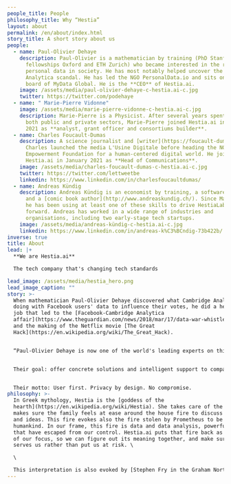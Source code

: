 ```yaml
---
people_title: People
philosophy_title: Why “Hestia”
layout: about
permalink: /en/about/index.html
story_title: A short story about us
people:
  - name: Paul-Olivier Dehaye
    description: Paul-Olivier is a mathematician by training (PhD Stanford,
      fellowships Oxford and ETH Zurich) who became interested in the role of
      personal data in society. He has most notably helped uncover the Cambridge
      Analytica scandal. He has led the NGO PersonalData.io and sits on the
      board of MyData Global. He is the **CEO** of Hestia.ai.
    image: /assets/media/paul-olivier-dehaye-c-hestia.ai-c.jpg
    twitter: https://twitter.com/podehaye
  - name: " Marie-Pierre Vidonne"
    image: /assets/media/marie-pierre-vidonne-c-hestia.ai-c.jpg
    description: Marie-Pierre is a Physicist. After several years spent in R&D in
      both public and private sectors, Marie-Pierre joined Hestia.ai in February
      2021 as **analyst, grant officer and consortiums builder**.
  - name: Charles Foucault-Dumas
    description: A science journalist and [writer](https://foucault-dumas.ch/),
      Charles launched the media L'Usine Digitale before heading the NGO
      Empowerment Foundation for a human-centered digital world. He joined
      Hestia.ai in January 2021 as **Head of Communications**.
    image: /assets/media/charles-foucault-dumas-c-hestia.ai-c.jpg
    twitter: https://twitter.com/lettweetbe
    linkedin: https://www.linkedin.com/in/charlesfoucaultdumas/
  - name: Andreas Kündig
    description: Andreas Kündig is an economist by training, a software developer,
      and a [comic book author](http://www.andreaskundig.ch/). Since March 2021,
      he has been using at least one of these skills to drive HestiaLabs
      forward. Andreas has worked in a wide range of industries and
      organisations, including two early-stage tech startups.
    image: /assets/media/andreas-kündig-c-hestia.ai-c.jpg
    linkedin: https://www.linkedin.com/in/andreas-k%C3%BCndig-73b422b/
inverse: true
title: About
lead: |+
  **We are Hestia.ai**

  The tech company that's changing tech standards

lead_image: /assets/media/hestia_hero.png
lead_image_caption: ""
story: >-
  When mathematician Paul-Olivier Dehaye discovered what Cambridge Analytica was
  doing with Facebook users' data to influence their votes, he did a hell of a
  job that led to the [Facebook-Cambridge Analytica
  affair](https://www.theguardian.com/news/2018/mar/17/data-war-whistleblower-christopher-wylie-faceook-nix-bannon-trump)
  and the making of the Netflix movie [The Great
  Hack](https://en.wikipedia.org/wiki/The_Great_Hack).


  “Paul-Olivier Dehaye is now one of the world's leading experts on this issue”, [wrote Paris-Match](https://paris-match.ch/labecedaire-de-paul-olivier-dehaye/). Rather than selling his skills to the highest bidder, he convinced talented people to join him in the Hestia.ai adventure.


  Their goal: offer concrete solutions and intelligent support to companies understanding that trust is the new digital Eldorado.


  Their motto: User first. Privacy by design. No compromise.
philosophy: >-
  In Greek mythology, Hestia is the [goddess of the
  hearth](https://en.wikipedia.org/wiki/Hestia). She takes care of the home, and
  makes sure the family feels at ease around the house fire to discuss events
  and ideas. This fire evokes also the fire stolen by Prometheus to be given to
  humankind. In our frame, this fire is data and data analysis, powerful tools
  that have escaped from our control. Hestia.ai puts that fire back as a center
  of our focus, so we can figure out its meaning together, and make sure it
  serves us rather than put us at risk. \

  \

  This interpretation is also evoked by [Stephen Fry in the Graham Norton Show](https://www.youtube.com/watch?v=9KK2OBZIcRw).
---
```

